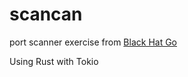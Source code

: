 # scancan
port scanner exercise from [Black Hat Go](https://nostarch.com/blackhatgo)

Using Rust with Tokio